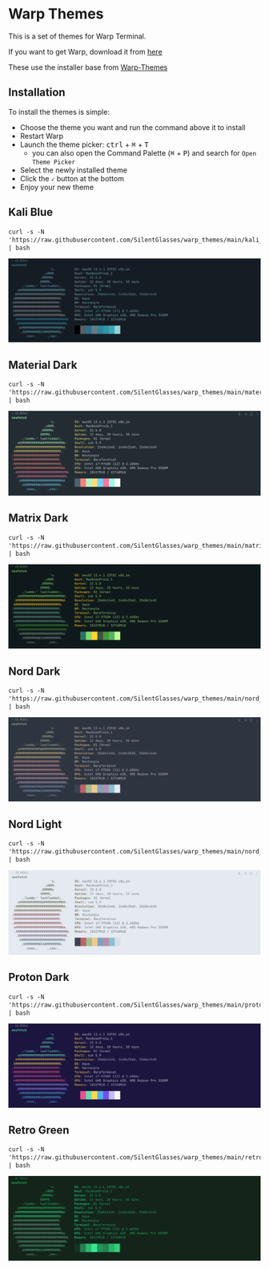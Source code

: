 # Warp Themes

This is a set of themes for Warp Terminal.

If you want to get Warp, download it from [here](https://app.warp.dev/referral/2K4GVJ)

These use the installer base from [Warp-Themes](https://warp-themes.com/)

## Installation

To install the themes is simple:

* Choose the theme you want and run the command above it to install
* Restart Warp
* Launch the theme picker: <kbd>ctrl</kbd> + <kbd>⌘</kbd> + <kbd>T</kbd>
    * you can also open the Command Palette (<kbd>⌘</kbd> + <kbd>P</kbd>) and search for `Open Theme Picker`
* Select the newly installed theme
* Click the `✓` button at the bottom
* Enjoy your new theme


## Kali Blue

```
curl -s -N 'https://raw.githubusercontent.com/SilentGlasses/warp_themes/main/kali_blue.sh' | bash
```

![kali_blue](./images/kali_blue.png)

## Material Dark

```
curl -s -N 'https://raw.githubusercontent.com/SilentGlasses/warp_themes/main/material_dark.sh' | bash
```

![material_dark](./images/material_dark.png)

## Matrix Dark

```
curl -s -N 'https://raw.githubusercontent.com/SilentGlasses/warp_themes/main/matrix_dark.sh' | bash
```

![matrix_dark](./images/matrix_dark.png)

## Nord Dark

```
curl -s -N 'https://raw.githubusercontent.com/SilentGlasses/warp_themes/main/nord_dark.sh' | bash
```

![nord_dark](./images/nord_dark.png)

## Nord Light

```
curl -s -N 'https://raw.githubusercontent.com/SilentGlasses/warp_themes/main/nord_light.sh' | bash
```

![nord_light](./images/nord_light.png)

## Proton Dark

```
curl -s -N 'https://raw.githubusercontent.com/SilentGlasses/warp_themes/main/proton_dark.sh' | bash
```

![proton_dark](./images/proton_dark.png)

## Retro Green

```
curl -s -N 'https://raw.githubusercontent.com/SilentGlasses/warp_themes/main/retro_green.sh' | bash
```

![retro_green](./images/retro_green.png)
